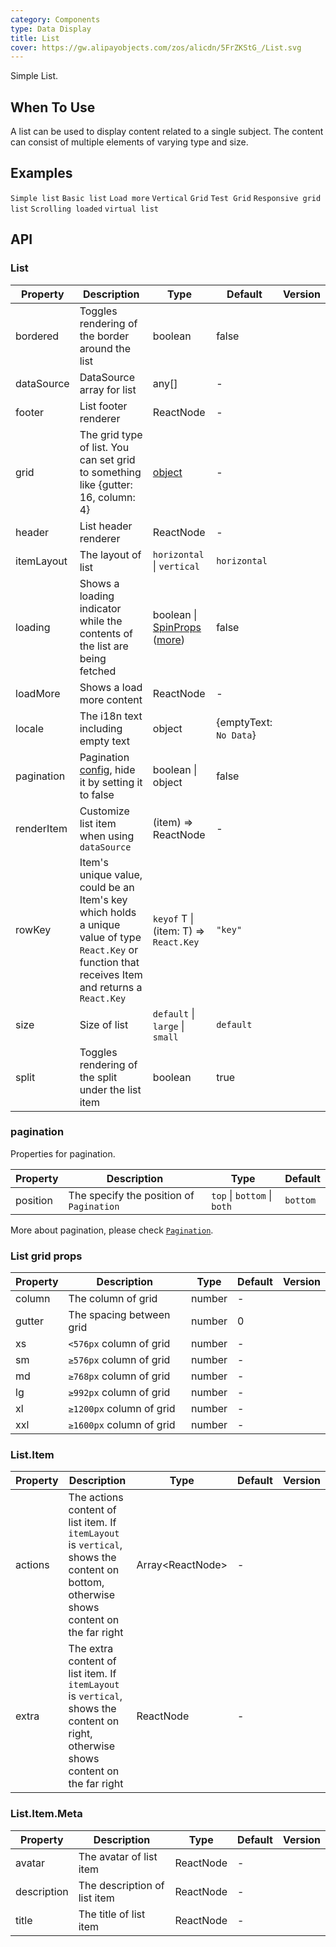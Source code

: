 ```yaml
---
category: Components
type: Data Display
title: List
cover: https://gw.alipayobjects.com/zos/alicdn/5FrZKStG_/List.svg
---
```


Simple List.

## When To Use

A list can be used to display content related to a single subject. The content can consist of multiple elements of varying type and size.

## Examples

<code src="./demo/simple.tsx">Simple list</code>
<code src="./demo/basic.tsx">Basic list</code>
<code src="./demo/loadmore.tsx">Load more</code>
<code src="./demo/vertical.tsx">Vertical</code>
<code src="./demo/grid.tsx">Grid</code>
<code src="./demo/grid-test.tsx">Test Grid</code>
<code src="./demo/responsive.tsx">Responsive grid list</code>
<code src="./demo/infinite-load.tsx">Scrolling loaded</code>
<code src="./demo/virtual-list.tsx">virtual list</code>

## API

### List

| Property   | Description                                                                                                                                         | Type                                                                                                         | Default                | Version |
| ---------- | --------------------------------------------------------------------------------------------------------------------------------------------------- | ------------------------------------------------------------------------------------------------------------ | ---------------------- | ------- |
| bordered   | Toggles rendering of the border around the list                                                                                                     | boolean                                                                                                      | false                  |         |
| dataSource | DataSource array for list                                                                                                                           | any\[]                                                                                                       | -                      |         |
| footer     | List footer renderer                                                                                                                                | ReactNode                                                                                                    | -                      |         |
| grid       | The grid type of list. You can set grid to something like {gutter: 16, column: 4}                                                                   | [object](#List-grid-props)                                                                                   | -                      |         |
| header     | List header renderer                                                                                                                                | ReactNode                                                                                                    | -                      |         |
| itemLayout | The layout of list                                                                                                                                  | `horizontal` \| `vertical`                                                                                   | `horizontal`           |         |
| loading    | Shows a loading indicator while the contents of the list are being fetched                                                                          | boolean \| [SpinProps](/components/spin/#API) ([more](https://github.com/ant-design/ant-design/issues/8659)) | false                  |         |
| loadMore   | Shows a load more content                                                                                                                           | ReactNode                                                                                                    | -                      |         |
| locale     | The i18n text including empty text                                                                                                                  | object                                                                                                       | {emptyText: `No Data`} |         |
| pagination | Pagination [config](/components/pagination/), hide it by setting it to false                                                                        | boolean \| object                                                                                            | false                  |         |
| renderItem | Customize list item when using `dataSource`                                                                                                         | (item) => ReactNode                                                                                          | -                      |         |
| rowKey     | Item's unique value, could be an Item's key which holds a unique value of type `React.Key` or function that receives Item and returns a `React.Key` | `keyof` T \| (item: T) => `React.Key`                                                                        | `"key"`                |         |
| size       | Size of list                                                                                                                                        | `default` \| `large` \| `small`                                                                              | `default`              |         |
| split      | Toggles rendering of the split under the list item                                                                                                  | boolean                                                                                                      | true                   |         |

### pagination

Properties for pagination.

| Property | Description                              | Type                        | Default  |
| -------- | ---------------------------------------- | --------------------------- | -------- |
| position | The specify the position of `Pagination` | `top` \| `bottom` \| `both` | `bottom` |

More about pagination, please check [`Pagination`](/components/pagination/).

### List grid props

| Property | Description              | Type   | Default | Version |
| -------- | ------------------------ | ------ | ------- | ------- |
| column   | The column of grid       | number | -       |         |
| gutter   | The spacing between grid | number | 0       |         |
| xs       | `<576px` column of grid  | number | -       |         |
| sm       | `≥576px` column of grid  | number | -       |         |
| md       | `≥768px` column of grid  | number | -       |         |
| lg       | `≥992px` column of grid  | number | -       |         |
| xl       | `≥1200px` column of grid | number | -       |         |
| xxl      | `≥1600px` column of grid | number | -       |         |

### List.Item

| Property | Description                                                                                                                            | Type                | Default | Version |
| -------- | -------------------------------------------------------------------------------------------------------------------------------------- | ------------------- | ------- | ------- |
| actions  | The actions content of list item. If `itemLayout` is `vertical`, shows the content on bottom, otherwise shows content on the far right | Array&lt;ReactNode> | -       |         |
| extra    | The extra content of list item. If `itemLayout` is `vertical`, shows the content on right, otherwise shows content on the far right    | ReactNode           | -       |         |

### List.Item.Meta

| Property    | Description                  | Type      | Default | Version |
| ----------- | ---------------------------- | --------- | ------- | ------- |
| avatar      | The avatar of list item      | ReactNode | -       |         |
| description | The description of list item | ReactNode | -       |         |
| title       | The title of list item       | ReactNode | -       |         |
